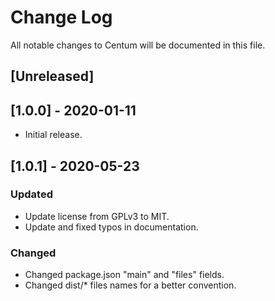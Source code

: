 # Change Log
All notable changes to Centum will be documented in this file.

## [Unreleased]

## [1.0.0] - 2020-01-11
- Initial release.

## [1.0.1] - 2020-05-23
### Updated
- Update license from GPLv3 to MIT.
- Update and fixed typos in documentation.
### Changed
- Changed package.json "main" and "files" fields.
- Changed dist/* files names for a better convention.
